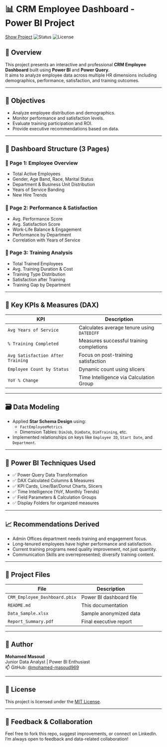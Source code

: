 # 📊 CRM Employee Dashboard - Power BI Project

[Show Project](https://app.powerbi.com/reportEmbed?reportId=9c8f6ada-ae08-4334-8c4f-b746f6b271d1&autoAuth=true&ctid=3c7a4dad-22f9-460f-9b04-70b4ea89f49f)
![Status](https://img.shields.io/badge/Status-Completed-brightgreen)
![License](https://img.shields.io/badge/License-MIT-blue)

## 📁 Overview

This project presents an interactive and professional **CRM Employee Dashboard** built using **Power BI** and **Power Query**.  
It aims to analyze employee data across multiple HR dimensions including demographics, performance, satisfaction, and training outcomes.

---

## 🎯 Objectives

- Analyze employee distribution and demographics.
- Monitor performance and satisfaction levels.
- Evaluate training participation and ROI.
- Provide executive recommendations based on data.

---

## 📄 Dashboard Structure (3 Pages)

### 🔹 Page 1: **Employee Overview**
- Total Active Employees
- Gender, Age Band, Race, Marital Status
- Department & Business Unit Distribution
- Years of Service Banding
- New Hire Trends

### 🔹 Page 2: **Performance & Satisfaction**
- Avg. Performance Score
- Avg. Satisfaction Score
- Work-Life Balance & Engagement
- Performance by Department
- Correlation with Years of Service

### 🔹 Page 3: **Training Analysis**
- Total Trained Employees
- Avg. Training Duration & Cost
- Training Type Distribution
- Satisfaction after Training
- Training Gap by Department

---

## 🧮 Key KPIs & Measures (DAX)

| KPI | Description |
|-----|-------------|
| `Avg Years of Service` | Calculates average tenure using `DATEDIFF` |
| `% Training Completed` | Measures successful training completions |
| `Avg Satisfaction After Training` | Focus on post-training satisfaction |
| `Employee Count by Status` | Dynamic count using slicers |
| `YoY % Change` | Time Intelligence via Calculation Group |

---

## 🗃️ Data Modeling

- Applied **Star Schema Design** using:
  - `FactEmployeeMetrics`
  - Dimension Tables: `DimJob`, `DimDate`, `DimTraining`, etc.
- Implemented relationships on keys like `Employee ID`, `Start Date`, and `Department`.

---

## 🧪 Power BI Techniques Used

- ✅ Power Query Data Transformation
- ✅ DAX Calculated Columns & Measures
- ✅ KPI Cards, Line/Bar/Donut Charts, Slicers
- ✅ Time Intelligence (YoY, Monthly Trends)
- ✅ Field Parameters & Calculation Groups
- ✅ Display Folders for organized measures

---

## 📈 Recommendations Derived

- Admin Offices department needs training and engagement focus.
- Long-tenured employees have higher performance and satisfaction.
- Current training programs need quality improvement, not just quantity.
- Communication Skills are overrepresented; diversify training content.

---

## 📂 Project Files

| File | Description |
|------|-------------|
| `CRM_Employee_Dashboard.pbix` | Power BI dashboard file |
| `README.md` | This documentation |
| `Data_Sample.xlsx` | Sample anonymized data |
| `Report_Summary.pdf` | Final executive report |

---

## 🙌 Author

**Mohamed Masoud**  
Junior Data Analyst | Power BI Enthusiast  
📫 GitHub: [@mohamed-masoud969](https://github.com/mohamed-masoud969)

---

## 🪪 License

This project is licensed under the [MIT License](LICENSE).

---

## 💬 Feedback & Collaboration
Feel free to fork this repo, suggest improvements, or connect on LinkedIn.  
I’m always open to feedback and data-related collaboration!

